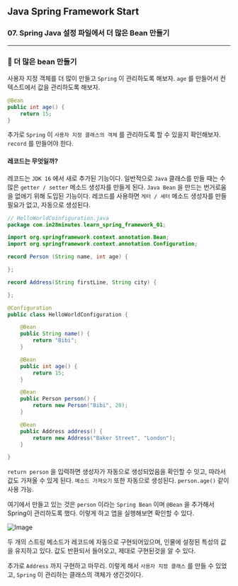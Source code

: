 ## Java Spring Framework Start

### 07. Spring Java 설정 파일에서 더 많은 Bean 만들기

---

### 📌 더 많은 bean 만들기

사용자 지정 객체를 더 많이 만들고 `Spring` 이 관리하도록 해보자.
`age` 를 만들어서 컨텍스트에서 값을 관리하도록 해보자.

```java
@Bean
public int age() {
	return 15;
}
```

추가로 `Spring` 이 `사용자 지정 클래스의 객체` 를 관리하도록 할 수 있을지 확인해보자.
`record` 를 만들어야 한다.

#### 레코드는 무엇일까?

레코드는 `JDK 16` 에서 새로 추가된 기능이다. 일반적으로 `Java` 클래스를 만들 때는 수많은 `getter / setter` 메소드 생성자를 만들게 된다.
`Java Bean` 을 만드는 번거로움을 없애기 위해 도입된 기능이다.
레코드를 사용하면 `게터 / 세터` 메소드 생성자를 만들 필요가 없고, 자동으로 생성된다.

```java
// HelloWorldCoinfiguration.java
package com.in28minutes.learn_spring_framework_01;

import org.springframework.context.annotation.Bean;
import org.springframework.context.annotation.Configuration;

record Person (String name, int age) {

};

record Address(String firstLine, String city) {

};

@Configuration
public class HelloWorldConfiguration {

	@Bean
	public String name() {
		return "Bibi";
	}

	@Bean
	public int age() {
		return 15;
	}

	@Bean
	public Person person() {
		return new Person("Bibi", 20);
	}

	@Bean
	public Address address() {
		return new Address("Baker Street", "London");
	}

}

```

`return person` 을 입력하면 생성자가 자동으로 생성되었음을 확인할 수 잇고, 따라서 값도 가져올 수 있게 된다. `메소드 가져오기` 또한 자동으로 생성된다. `person.age()` 같이 사용 가능.

여기에서 만들고 있는 것은 `person` 이라는 `Spring Bean` 이며 `@Bean` 을 추가해서 Spring이 관리하도록 했다.
이렇게 하고 앱을 실행해보면 확인할 수 있다.

![Image](https://github.com/user-attachments/assets/4e5735d9-5a40-4ad8-9b2a-62c41123f9be)

두 개의 스트링 메소드가 레코드에 자동으로 구현되어있으며, 인물에 설정된 특성의 값을 유지하고 있다. 값도 반환되서 들어오고, 제대로 구현된것을 알 수 있다.

추가로 `Address` 까지 구현하고 마무리.
이렇게 해서 `사용자 지정 클래스` 를 만들 수 있었고, `Spring` 이 관리하는 클래스의 객체가 생긴것이다.
